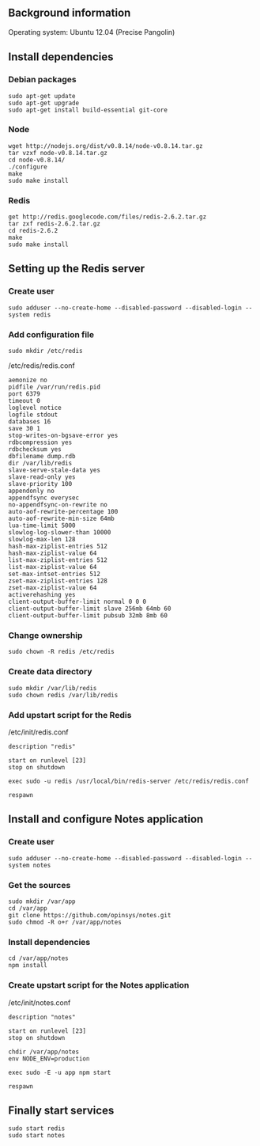 ## Background information

Operating system: Ubuntu 12.04 (Precise Pangolin)

## Install dependencies

### Debian packages
```shell
sudo apt-get update
sudo apt-get upgrade
sudo apt-get install build-essential git-core
```

### Node
```shell
wget http://nodejs.org/dist/v0.8.14/node-v0.8.14.tar.gz
tar vzxf node-v0.8.14.tar.gz
cd node-v0.8.14/
./configure
make
sudo make install
```


### Redis
```shell
get http://redis.googlecode.com/files/redis-2.6.2.tar.gz
tar zxf redis-2.6.2.tar.gz
cd redis-2.6.2
make
sudo make install
```

## Setting up the Redis server

### Create user
```
sudo adduser --no-create-home --disabled-password --disabled-login --system redis
```

### Add configuration file
```
sudo mkdir /etc/redis
```

/etc/redis/redis.conf
```
aemonize no
pidfile /var/run/redis.pid
port 6379
timeout 0
loglevel notice
logfile stdout
databases 16
save 30 1
stop-writes-on-bgsave-error yes
rdbcompression yes
rdbchecksum yes
dbfilename dump.rdb
dir /var/lib/redis
slave-serve-stale-data yes
slave-read-only yes
slave-priority 100
appendonly no
appendfsync everysec
no-appendfsync-on-rewrite no
auto-aof-rewrite-percentage 100
auto-aof-rewrite-min-size 64mb
lua-time-limit 5000
slowlog-log-slower-than 10000
slowlog-max-len 128
hash-max-ziplist-entries 512
hash-max-ziplist-value 64
list-max-ziplist-entries 512
list-max-ziplist-value 64
set-max-intset-entries 512
zset-max-ziplist-entries 128
zset-max-ziplist-value 64
activerehashing yes
client-output-buffer-limit normal 0 0 0
client-output-buffer-limit slave 256mb 64mb 60
client-output-buffer-limit pubsub 32mb 8mb 60
```

### Change ownership

```
sudo chown -R redis /etc/redis
```

### Create data directory

```
sudo mkdir /var/lib/redis
sudo chown redis /var/lib/redis
```

### Add upstart script for the Redis

/etc/init/redis.conf
```
description "redis"

start on runlevel [23]
stop on shutdown

exec sudo -u redis /usr/local/bin/redis-server /etc/redis/redis.conf

respawn
```

## Install and configure Notes application

### Create user
```
sudo adduser --no-create-home --disabled-password --disabled-login --system notes
```

### Get the sources

```
sudo mkdir /var/app
cd /var/app
git clone https://github.com/opinsys/notes.git
sudo chmod -R o+r /var/app/notes
```

### Install dependencies

```
cd /var/app/notes
npm install
```

### Create upstart script for the Notes application

/etc/init/notes.conf
```
description "notes"

start on runlevel [23]
stop on shutdown

chdir /var/app/notes
env NODE_ENV=production   

exec sudo -E -u app npm start

respawn
```

## Finally start services

```
sudo start redis
sudo start notes
```